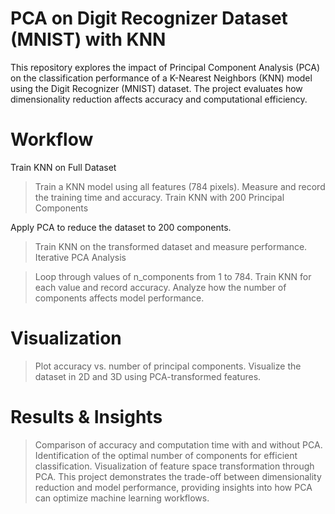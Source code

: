 # PCA on Digit Recognizer Dataset (MNIST) with KNN
This repository explores the impact of Principal Component Analysis (PCA) on the classification performance of a K-Nearest Neighbors (KNN) model using the Digit Recognizer (MNIST) dataset. The project evaluates how dimensionality reduction affects accuracy and computational efficiency.

# Workflow
Train KNN on Full Dataset

> Train a KNN model using all features (784 pixels).
> Measure and record the training time and accuracy.
> Train KNN with 200 Principal Components

Apply PCA to reduce the dataset to 200 components.
> Train KNN on the transformed dataset and measure performance.
> Iterative PCA Analysis

> Loop through values of n_components from 1 to 784.
> Train KNN for each value and record accuracy.
> Analyze how the number of components affects model performance.
# Visualization

> Plot accuracy vs. number of principal components.
> Visualize the dataset in 2D and 3D using PCA-transformed features.
# Results & Insights
> Comparison of accuracy and computation time with and without PCA.
> Identification of the optimal number of components for efficient classification.
> Visualization of feature space transformation through PCA.
This project demonstrates the trade-off between dimensionality reduction and model performance, providing insights into how PCA can optimize machine learning workflows.
